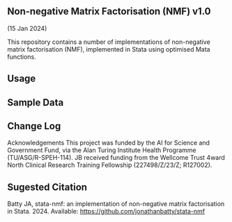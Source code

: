 ## Non-negative Matrix Factorisation (NMF) v1.0
(15 Jan 2024)

This repository contains a number of implementations of non-negative matrix factorisation (NMF), implemented in Stata using optimised Mata functions.

## Usage


## Sample Data


## Change Log

Acknowledgements
This project was funded by the AI for Science and Government Fund, via the Alan Turing Institute Health Programme (TU/ASG/R-SPEH-114). JB received funding from the Wellcome Trust 4ward North Clinical Research Training Fellowship (227498/Z/23/Z; R127002). 

## Sugested Citation
Batty JA, stata-nmf: an implementation of non-negative matrix factorisation in Stata. 2024. Available: https://github.com/jonathanbatty/stata-nmf
